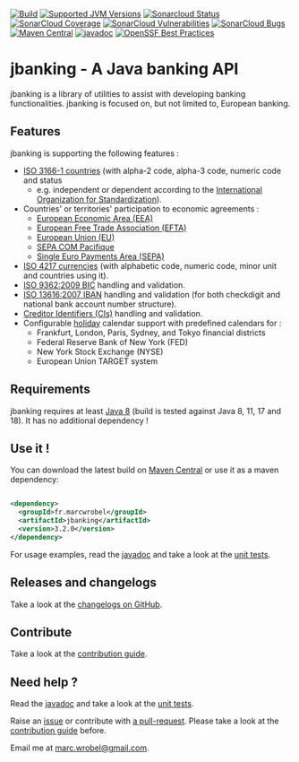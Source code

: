 [![Build](https://github.com/marcwrobel/jbanking/workflows/build/badge.svg)](https://github.com/marcwrobel/jbanking/actions)
[![Supported JVM Versions](https://img.shields.io/badge/JVM-8--17-brightgreen.svg?logo=openjdk)](https://github.com/marcwrobel/jbanking/actions/workflows/build.yml)
[![Sonarcloud Status](https://sonarcloud.io/api/project_badges/measure?project=fr.marcwrobel:jbanking&metric=alert_status)](https://sonarcloud.io/dashboard?id=fr.marcwrobel:jbanking)
[![SonarCloud Coverage](https://sonarcloud.io/api/project_badges/measure?project=fr.marcwrobel:jbanking&metric=coverage)](https://sonarcloud.io/dashboard?id=fr.marcwrobel:jbanking)
[![SonarCloud Vulnerabilities](https://sonarcloud.io/api/project_badges/measure?project=fr.marcwrobel:jbanking&metric=bugs)](https://sonarcloud.io/dashboard?id=fr.marcwrobel:jbanking)
[![SonarCloud Bugs](https://sonarcloud.io/api/project_badges/measure?project=fr.marcwrobel:jbanking&metric=vulnerabilities)](https://sonarcloud.io/dashboard?id=fr.marcwrobel:jbanking)
[![Maven Central](https://img.shields.io/maven-central/v/fr.marcwrobel/jbanking.svg?logo=apache-maven&label=Maven%20Central)](https://search.maven.org/search?q=g:%22fr.marcwrobel%22%20AND%20a:%22jbanking%22)
[![javadoc](https://javadoc.io/badge2/fr.marcwrobel/jbanking/javadoc.svg)](https://javadoc.io/doc/fr.marcwrobel/jbanking)
[![OpenSSF Best Practices](https://bestpractices.coreinfrastructure.org/projects/6217/badge)](https://bestpractices.coreinfrastructure.org/projects/6217)

# jbanking - A Java banking API

jbanking is a library of utilities to assist with developing banking functionalities. jbanking is focused on, but not
limited to, European banking.

## Features

jbanking is supporting the following features :

* [ISO 3166-1 countries](http://wikipedia.org/wiki/ISO_3166-1) (with alpha-2 code, alpha-3 code, numeric code and status
  - e.g. independent or dependent according to the [International Organization for Standardization](https://www.iso.org)).
* Countries' or territories' participation to economic agreements :
  * [European Economic Area (EEA)](https://wikipedia.org/wiki/European_Economic_Area)
  * [European Free Trade Association (EFTA)](https://wikipedia.org/wiki/European_Free_Trade_Association)
  * [European Union (EU)](https://en.wikipedia.org/wiki/European_Union)
  * [SEPA COM Pacifique](https://www.cfonb.org/Default.aspx?lid=1&rid=122&rvid=239)
  * [Single Euro Payments Area (SEPA)](https://wikipedia.org/wiki/Single_Euro_Payments_Area)
* [ISO 4217 currencies](http://wikipedia.org/wiki/ISO_4217) (with alphabetic code, numeric code, minor unit and
  countries using it).
* [ISO 9362:2009 BIC](http://wikipedia.org/wiki/Bank_Identifier_Code) handling and validation.
* [ISO 13616:2007 IBAN](http://wikipedia.org/wiki/International_Bank_Account_Number) handling and validation (for both
  checkdigit and national bank account number structure).
* [Creditor Identifiers (CIs)](https://www.europeanpaymentscouncil.eu/document-library/guidance-documents/creditor-identifier-overview)
  handling and validation.
* Configurable [holiday](https://wikipedia.org/wiki/Holiday) calendar support with predefined calendars for :
  * Frankfurt, London, Paris, Sydney, and Tokyo financial districts
  * Federal Reserve Bank of New York (FED)
  * New York Stock Exchange (NYSE)
  * European Union TARGET system

## Requirements

jbanking requires at least [Java 8](http://www.oracle.com/technetwork/java/javase/downloads/index.html) (build is tested
against Java 8, 11, 17 and 18). It has no additional dependency !

## Use it !

You can download the latest build on [Maven Central](https://search.maven.org/artifact/fr.marcwrobel/jbanking) or use it
as a maven dependency:

```xml

<dependency>
  <groupId>fr.marcwrobel</groupId>
  <artifactId>jbanking</artifactId>
  <version>3.2.0</version>
</dependency>
```

For usage examples, read the [javadoc](https://javadoc.io/doc/fr.marcwrobel/jbanking) and take a look at the
[unit tests](src/test/java/fr/marcwrobel/jbanking).

## Releases and changelogs

Take a look at the [changelogs on GitHub](https://github.com/marcwrobel/jbanking/releases).

## Contribute

Take a look at the [contribution guide](CONTRIBUTING.md).

## Need help ?

Read the [javadoc](https://javadoc.io/doc/fr.marcwrobel/jbanking) and take a look at the [unit tests](src/test/java/fr/marcwrobel/jbanking).

Raise an [issue](https://github.com/marcwrobel/jbanking/issues?sort=created&direction=desc&state=open) or contribute
with [a pull-request](https://github.com/marcwrobel/jbanking/pulls). Please take a look at the
[contribution guide](CONTRIBUTING.md) before.

Email me at [marc.wrobel@gmail.com](mailto:marc.wrobel@gmail.com).
